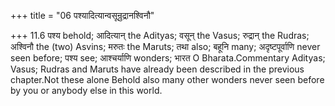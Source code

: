 +++
title = "06 पश्यादित्यान्वसून्रुद्रानश्विनौ"

+++
11.6 पश्य behold; आदित्यान् the Adityas; वसून् the Vasus; रुद्रान् the
Rudras; अश्विनौ the (two) Asvins; मरुतः the Maruts; तथा also; बहूनि
many; अदृष्टपूर्वाणि never seen before; पश्य see; आश्चर्याणि wonders;
भारत O Bharata.Commentary Adityas; Vasus; Rudras and Maruts have already
been described in the previous chapter.Not these alone Behold also many
other wonders never seen before by you or anybody else in this world.
